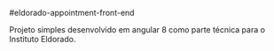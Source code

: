 #eldorado-appointment-front-end

Projeto simples desenvolvido em angular 8 como parte técnica para o Instituto Eldorado.
